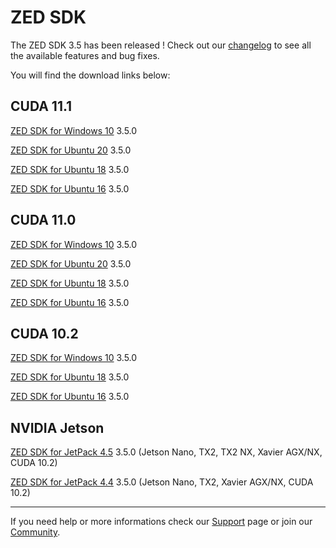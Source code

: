 # ZED SDK

The ZED SDK 3.5 has been released ! Check out our [changelog](CHANGELOG.md) to see all the available features and bug fixes.

You will find the download links below:

## CUDA 11.1

[ZED SDK for Windows 10](https://download.stereolabs.com/zedsdk/3.5/cu111/win) 3.5.0 

[ZED SDK for Ubuntu 20](https://download.stereolabs.com/zedsdk/3.5/cu111/ubuntu20) 3.5.0 

[ZED SDK for Ubuntu 18](https://download.stereolabs.com/zedsdk/3.5/cu111/ubuntu18) 3.5.0 

[ZED SDK for Ubuntu 16](https://download.stereolabs.com/zedsdk/3.5/cu111/ubuntu16) 3.5.0 

## CUDA 11.0

[ZED SDK for Windows 10](https://download.stereolabs.com/zedsdk/3.5/cu110/win) 3.5.0 

[ZED SDK for Ubuntu 20](https://download.stereolabs.com/zedsdk/3.5/cu110/ubuntu20) 3.5.0 

[ZED SDK for Ubuntu 18](https://download.stereolabs.com/zedsdk/3.5/cu110/ubuntu18) 3.5.0 

[ZED SDK for Ubuntu 16](https://download.stereolabs.com/zedsdk/3.5/cu110/ubuntu16) 3.5.0 

## CUDA 10.2

[ZED SDK for Windows 10](https://download.stereolabs.com/zedsdk/3.5/cu102/win) 3.5.0 

[ZED SDK for Ubuntu 18](https://download.stereolabs.com/zedsdk/3.5/cu102/ubuntu18) 3.5.0 

[ZED SDK for Ubuntu 16](https://download.stereolabs.com/zedsdk/3.5/cu102/ubuntu16) 3.5.0 

## NVIDIA Jetson

[ZED SDK for JetPack 4.5](https://download.stereolabs.com/zedsdk/3.5/jp45/jetsons) 3.5.0 (Jetson Nano, TX2, TX2 NX, Xavier AGX/NX, CUDA 10.2)

[ZED SDK for JetPack 4.4](https://download.stereolabs.com/zedsdk/3.5/jp44/jetsons) 3.5.0 (Jetson Nano, TX2, Xavier AGX/NX, CUDA 10.2)

--------------------------------------

If you need help or more informations check our [Support](https://support.stereolabs.com/) page or join our [Community](https://community.stereolabs.com/).